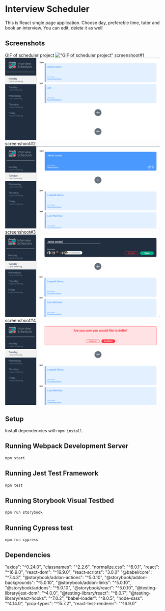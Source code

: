 # Interview Scheduler

This is React single page application.
Choose day, prefereble time, tutor and book an interview.
You can edit, delete it as well!

## Screenshots

GIF of scheduler project
!["GIF of scheduler project"](https://github.com/RomanMedvedev91/scheduler/blob/master/docs/scheduler%20interview.gif?raw=true)
screenshoot#1
!["screenshoot#1 of scheduler project"](https://github.com/RomanMedvedev91/scheduler/blob/master/docs/screenshoot%231.png?raw=true)
screenshoot#2
!["screenshoot#2 of scheduler project"](https://github.com/RomanMedvedev91/scheduler/blob/master/docs/screenshoot%232.png?raw=true)
screenshoot#3
!["screenshoot#3 of scheduler project"](https://github.com/RomanMedvedev91/scheduler/blob/master/docs/screenshoot%233.png?raw=true)
screenshoot#4
!["screenshoot#4 of scheduler project"](https://github.com/RomanMedvedev91/scheduler/blob/master/docs/screenshoot%234.png?raw=true)

## Setup

Install dependencies with `npm install`.

## Running Webpack Development Server

```sh
npm start
```

## Running Jest Test Framework

```sh
npm test
```

## Running Storybook Visual Testbed

```sh
npm run storybook
```

## Running Cypress test

```sh
npm run cypress
```

## Dependencies

"axios": "^0.24.0",
"classnames": "^2.2.6",
"normalize.css": "^8.0.1",
"react": "^16.9.0",
"react-dom": "^16.9.0",
"react-scripts": "3.0.0"
"@babel/core": "^7.4.3",
"@storybook/addon-actions": "^5.0.10",
"@storybook/addon-backgrounds": "^5.0.10",
"@storybook/addon-links": "^5.0.10",
"@storybook/addons": "^5.0.10",
"@storybook/react": "^5.0.10",
"@testing-library/jest-dom": "^4.0.0",
"@testing-library/react": "^8.0.7",
"@testing-library/react-hooks": "^7.0.2",
"babel-loader": "^8.0.5",
"node-sass": "^4.14.0",
"prop-types": "^15.7.2",
"react-test-renderer": "^16.9.0"
